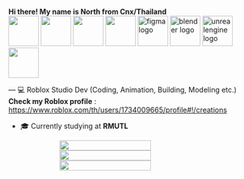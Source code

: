 **Hi there! My name is North from Cnx/Thailand**  
<img src="https://cdn.jsdelivr.net/gh/devicons/devicon/icons/c/c-original.svg" width="60" height="60"/>
<img src="https://cdn.jsdelivr.net/gh/devicons/devicon/icons/cplusplus/cplusplus-original.svg" width="60" height="60"/>
<img src="https://cdn.jsdelivr.net/gh/devicons/devicon/icons/python/python-original.svg" width="60" height="60"/>
<img src="https://cdn.jsdelivr.net/gh/devicons/devicon/icons/lua/lua-original.svg" width="60" height="60"/>
<img src="https://cdn.jsdelivr.net/gh/devicons/devicon/icons/figma/figma-original.svg" width="60" height="60" alt="figma logo"  />
<img src="https://cdn.jsdelivr.net/gh/devicons/devicon/icons/blender/blender-original.svg" width="60" height="60" alt="blender logo"  />
<img src="https://cdn.jsdelivr.net/gh/devicons/devicon/icons/unrealengine/unrealengine-original.svg" width="60" height="60" alt="unrealengine logo"  />
<img src="https://upload.wikimedia.org/wikipedia/commons/5/58/Roblox_Studio_logo_2021_present.svg" data-canonical-src="https://upload.wikimedia.org/wikipedia/commons/5/58/Roblox_Studio_logo_2021_present.svg " width="60" height="60" />

— 💻 Roblox Studio Dev (Coding, Animation, Building, Modeling etc.)  
**Check my Roblox profile** : https://www.roblox.com/th/users/1734009665/profile#!/creations
- 🎓 Currently studying at **RMUTL**

<div style="display: flex; flex-direction: column; align-items: center;">
<img src="https://github-readme-stats.vercel.app/api/top-langs/?username=gist&theme=white" width="60%" />
<img src="https://github-readme-stats.vercel.app/api?username=PunnatornSompadung&theme=white" width="60%" />
<img src="https://github-readme-stats.vercel.app/api/top-langs/?username=PunnatornSompadung&theme=white" width="60%" />

</div>
